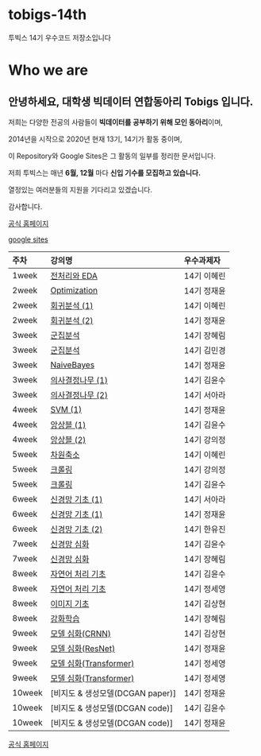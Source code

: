 # tobigs-14th
투빅스 14기 우수코드 저장소입니다

# Who we are

## 안녕하세요, 대학생 빅데이터 연합동아리 **Tobigs** 입니다.

저희는 다양한 전공의 사람들이 **빅데이터를 공부하기 위해 모인 동아리**이며,

2014년을 시작으로 2020년 현재 13기, 14기가 활동 중이며,

이 Repository와 Google Sites은 그 활동의 일부를 정리한 문서입니다.  


저희 투빅스는 매년 **6월, 12월** 마다 **신입 기수를 모집하고 있습니다.**

열정있는 여러분들의 지원을 기다리고 있겠습니다.

감사합니다.

[공식 홈페이지](http://www.datamarket.kr/xe/page_QEhq64)

[google sites](https://sites.google.com/view/1314tobigs/about-tobigs)

| 주차 | 강의명 | 우수과제자 |
| :--- | :--- | :--- |
| 1week | [전처리와 EDA](https://github.com/tobigs-datamarket/tobigs-14th/blob/master/1wk_%EC%A0%84%EC%B2%98%EB%A6%AC%26EDA/%EC%A0%84%EC%B2%98%EB%A6%AC%EC%99%80%20EDA_14%EA%B8%B0%20%EC%9D%B4%ED%98%9C%EB%A6%B0.ipynb) | 14기 이혜린 |
| 2week | [Optimization](https://github.com/tobigs-datamarket/tobigs-14th/blob/master/2wk_Optimization/Optimization_14%EA%B8%B0%20%EC%A0%95%EC%9E%AC%EC%9C%A4.ipynb) | 14기 정재윤 |
| 2week | [회귀분석 \(1\)](https://github.com/tobigs-datamarket/tobigs-14th/blob/master/2wk_%ED%9A%8C%EA%B7%80%EB%B6%84%EC%84%9D/%ED%9A%8C%EA%B7%80%EB%B6%84%EC%84%9D_14%EA%B8%B0%20%EC%9D%B4%ED%98%9C%EB%A6%B0.ipynb) | 14기 이혜린 |
| 2week | [회귀분석 \(2\)](https://github.com/tobigs-datamarket/tobigs-14th/blob/master/2wk_%ED%9A%8C%EA%B7%80%EB%B6%84%EC%84%9D/%ED%9A%8C%EA%B7%80%EB%B6%84%EC%84%9D_14%EA%B8%B0%20%EC%A0%95%EC%9E%AC%EC%9C%A4.ipynb) | 14기 정재윤 |
| 3week | [군집분석](https://github.com/tobigs-datamarket/tobigs-14th/blob/master/3wk_KNN%26Clustering/Clustering(1)_14%EA%B8%B0%20%EC%9E%A5%ED%98%9C%EB%A6%BC.ipynb) | 14기 장혜림 |
| 3week | [군집분석](https://github.com/tobigs-datamarket/tobigs-14th/blob/master/3wk_KNN%26Clustering/Clustering(2)_14%EA%B8%B0%20%EA%B9%80%EB%AF%BC%EA%B2%BD.ipynb) | 14기 김민경 |
| 3week | [NaiveBayes](https://github.com/tobigs-datamarket/tobigs-14th/blob/master/3wk_%EB%82%98%EC%9D%B4%EB%B8%8C%EB%B2%A0%EC%9D%B4%EC%A6%88%26%EC%9D%98%EC%82%AC%EA%B2%B0%EC%A0%95%EB%82%98%EB%AC%B4/%EB%82%98%EC%9D%B4%EB%B8%8C%EB%B2%A0%EC%9D%B4%EC%A6%88_14%EA%B8%B0%20%EC%A0%95%EC%9E%AC%EC%9C%A4.ipynb) | 14기 정재윤 |
| 3week | [의사결정나무 \(1\)](https://github.com/tobigs-datamarket/tobigs-14th/blob/master/3wk_%EB%82%98%EC%9D%B4%EB%B8%8C%EB%B2%A0%EC%9D%B4%EC%A6%88%26%EC%9D%98%EC%82%AC%EA%B2%B0%EC%A0%95%EB%82%98%EB%AC%B4/%EC%9D%98%EC%82%AC%EA%B2%B0%EC%A0%95%EB%82%98%EB%AC%B4(1)_14%EA%B8%B0%20%EA%B9%80%EC%9C%A4%EC%88%98.ipynb) | 14기 김윤수 |
| 3week | [의사결정나무 \(2\)](https://github.com/tobigs-datamarket/tobigs-14th/blob/master/3wk_%EB%82%98%EC%9D%B4%EB%B8%8C%EB%B2%A0%EC%9D%B4%EC%A6%88%26%EC%9D%98%EC%82%AC%EA%B2%B0%EC%A0%95%EB%82%98%EB%AC%B4/%EC%9D%98%EC%82%AC%EA%B2%B0%EC%A0%95%EB%82%98%EB%AC%B4(2)_14%EA%B8%B0%20%EC%84%9C%EC%95%84%EB%9D%BC.ipynb) | 14기 서아라 | 
| 4week | [SVM \(1\)](https://github.com/tobigs-datamarket/tobigs-14th/blob/master/4wk_SVM/SVM_14%EA%B8%B0%20%EC%A0%95%EC%9E%AC%EC%9C%A4.ipynb) | 14기 정재윤 |
| 4week | [앙상블 \(1\)](https://github.com/tobigs-datamarket/tobigs-14th/blob/master/4wk_%EC%95%99%EC%83%81%EB%B8%94/%EC%95%99%EC%83%81%EB%B8%94(1)_14%EA%B8%B0%20%EA%B9%80%EC%9C%A4%EC%88%98.ipynb) | 14기 김윤수 |
| 4week | [앙상블 \(2\)](https://github.com/tobigs-datamarket/tobigs-14th/blob/master/4wk_%EC%95%99%EC%83%81%EB%B8%94/%EC%95%99%EC%83%81%EB%B8%94(2)_14%EA%B8%B0%20%EA%B0%95%EC%9D%98%EC%A0%95.ipynb) | 14기 강의정 |
| 5week | [차원축소](https://github.com/tobigs-datamarket/tobigs-14th/blob/master/5wk_%EC%B0%A8%EC%9B%90%EC%B6%95%EC%86%8C/%EC%B0%A8%EC%9B%90%EC%B6%95%EC%86%8C_14%EA%B8%B0%20%EC%9D%B4%ED%98%9C%EB%A6%B0.ipynb) | 14기 이혜린 |
| 5week | [크롤링](https://github.com/tobigs-datamarket/tobigs-14th/blob/master/5wk_%ED%81%AC%EB%A1%A4%EB%A7%81/%ED%81%AC%EB%A1%A4%EB%A7%81_14%EA%B8%B0%20%EA%B0%95%EC%9D%98%EC%A0%95.ipynb) | 14기 강의정 |
| 5week | [크롤링](https://github.com/tobigs-datamarket/tobigs-14th/blob/master/5wk_%ED%81%AC%EB%A1%A4%EB%A7%81/%ED%81%AC%EB%A1%A4%EB%A7%81_14%EA%B8%B0%20%EA%B9%80%EC%9C%A4%EC%88%98.ipynb) | 14기 김윤수 |
| 6week | [신경망 기초 \(1\)](https://github.com/tobigs-datamarket/tobigs-14th/tree/master/6wk_%EC%8B%A0%EA%B2%BD%EB%A7%9D%EA%B8%B0%EC%B4%88/%EC%8B%A0%EA%B2%BD%EB%A7%9D%EA%B8%B0%EC%B4%88(1)_14%EA%B8%B0%20%EC%84%9C%EC%95%84%EB%9D%BC)  | 14기 서아라 |
| 6week | [신경망 기초 \(1\)](https://github.com/tobigs-datamarket/tobigs-14th/tree/master/6wk_%EC%8B%A0%EA%B2%BD%EB%A7%9D%EA%B8%B0%EC%B4%88/%EC%8B%A0%EA%B2%BD%EB%A7%9D%EA%B8%B0%EC%B4%88(1)_14%EA%B8%B0%20%EC%A0%95%EC%9E%AC%EC%9C%A4)  | 14기 정재윤 |
| 6week | [신경망 기초 \(2\)](https://github.com/tobigs-datamarket/tobigs-14th/blob/master/6wk_%EC%8B%A0%EA%B2%BD%EB%A7%9D%EA%B8%B0%EC%B4%88/%EC%8B%A0%EA%B2%BD%EB%A7%9D%EA%B8%B0%EC%B4%88(2)_14%EA%B8%B0%20%ED%95%9C%EC%9C%A0%EC%A7%84.ipynb)  | 14기 한유진 |
| 7week | [신경망 심화](https://github.com/tobigs-datamarket/tobigs-14th/blob/master/7wk_%EC%8B%A0%EA%B2%BD%EB%A7%9D%EC%8B%AC%ED%99%94/%EC%8B%A0%EA%B2%BD%EB%A7%9D%EC%8B%AC%ED%99%94_14%EA%B8%B0%20%EA%B9%80%EC%9C%A4%EC%88%98.ipynb) | 14기 김윤수 |
| 7week | [신경망 심화](https://github.com/tobigs-datamarket/tobigs-14th/blob/master/7wk_%EC%8B%A0%EA%B2%BD%EB%A7%9D%EC%8B%AC%ED%99%94/%EC%8B%A0%EA%B2%BD%EB%A7%9D%EC%8B%AC%ED%99%94_14%EA%B8%B0%20%EC%9E%A5%ED%98%9C%EB%A6%BC.ipynb) | 14기 장혜림 | 
| 8week | [자연어 처리 기초](https://github.com/tobigs-datamarket/tobigs-14th/blob/master/8wk_%EC%9E%90%EC%97%B0%EC%96%B4/NLP%EA%B8%B0%EC%B4%88_14%EA%B8%B0%20%EA%B9%80%EC%9C%A4%EC%88%98.ipynb) | 14기 김윤수 |
| 8week | [자연어 처리 기초](https://github.com/tobigs-datamarket/tobigs-14th/blob/master/8wk_%EC%9E%90%EC%97%B0%EC%96%B4/NLP%EA%B8%B0%EC%B4%88_14%EA%B8%B0%20%EC%A0%95%EC%84%B8%EC%98%81.ipynb) | 14기 정세영 |
| 8week | [이미지 기초](https://github.com/tobigs-datamarket/tobigs-14th/blob/master/8wk_%EC%9D%B4%EB%AF%B8%EC%A7%80/CNN%EA%B8%B0%EC%B4%88_14%EA%B8%B0%20%EA%B9%80%EC%83%81%ED%98%84.ipynb) | 14기 김상현 | 
| 8week | [강화학습](https://github.com/tobigs-datamarket/tobigs-14th/blob/master/8wk_%EA%B0%95%ED%99%94%ED%95%99%EC%8A%B5/%EA%B0%95%ED%99%94%ED%95%99%EC%8A%B5_14%EA%B8%B0%20%EC%9E%A5%ED%98%9C%EB%A6%BC.pdf) | 14기 장혜림 | 
| 9week | [모델 심화(CRNN)](https://github.com/tobigs-datamarket/tobigs-14th/tree/master/9wk_%EB%AA%A8%EB%8D%B8%EC%8B%AC%ED%99%94/%EB%AA%A8%EB%8D%B8%EC%8B%AC%ED%99%94(CRNN)_14%EA%B8%B0%20%EA%B9%80%EC%83%81%ED%98%84) | 14기 김상현 | 
| 9week | [모델 심화(ResNet)](https://github.com/tobigs-datamarket/tobigs-14th/blob/master/9wk_%EB%AA%A8%EB%8D%B8%EC%8B%AC%ED%99%94/%EB%AA%A8%EB%8D%B8%EC%8B%AC%ED%99%94(ResNet)_14%EA%B8%B0%20%EC%A0%95%EC%9E%AC%EC%9C%A4.ipynb) | 14기 정재윤 |
| 9week | [모델 심화(Transformer)](https://github.com/tobigs-datamarket/tobigs-14th/blob/master/9wk_%EB%AA%A8%EB%8D%B8%EC%8B%AC%ED%99%94/%EB%AA%A8%EB%8D%B8%EC%8B%AC%ED%99%94(Transformer)_14%EA%B8%B0%20%EC%A0%95%EC%84%B8%EC%98%81.ipynb) | 14기 정세영 |
| 9week | [모델 심화(Transformer)](https://github.com/tobigs-datamarket/tobigs-14th/blob/master/9wk_%EB%AA%A8%EB%8D%B8%EC%8B%AC%ED%99%94/%EB%AA%A8%EB%8D%B8%EC%8B%AC%ED%99%94(Transformer)_14%EA%B8%B0%20%EC%A0%95%EC%84%B8%EC%98%81.ipynb) | 14기 정세영 |
| 10week | [비지도 & 생성모델(DCGAN paper)] | 14기 정재윤 |
| 10week | [비지도 & 생성모델(DCGAN code)] | 14기 김윤수 |
| 10week | [비지도 & 생성모델(DCGAN code)] | 14기 정재윤 |

[공식 홈페이지](http://www.datamarket.kr/xe/page_QEhq64)
